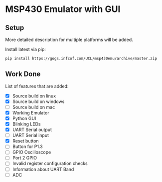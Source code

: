 # MSP430 Emulator with GUI

## Setup

More detailed description for multiple platforms will be added.

Install latest via pip:
```bash
pip install https://gogs.infcof.com/UCL/msp430emu/archive/master.zip
```

## Work Done

List of features that are added:

- [x] Source build on linux
- [x] Source build on windows
- [ ] Source build on mac
- [x] Working Emulator
- [x] Python GUI
- [x] Blinking LEDs
- [x] UART Serial output
- [ ] UART Serial input
- [x] Reset button
- [ ] Button for P1.3
- [ ] GPIO Oscilloscope
- [ ] Port 2 GPIO
- [ ] Invalid register configuration checks
- [ ] Information about UART Band
- [ ] ADC
